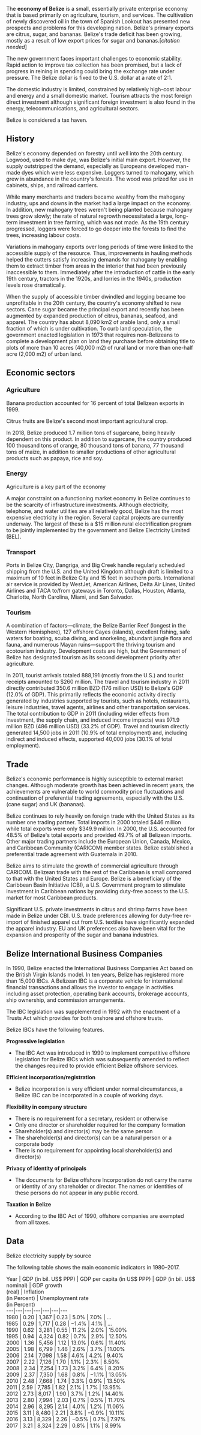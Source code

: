 The **economy of Belize** is a small, essentially private enterprise economy
that is based primarily on agriculture, tourism, and services. The cultivation
of newly discovered oil in the town of Spanish Lookout has presented new
prospects and problems for this developing nation. Belize's primary exports
are citrus, sugar, and bananas. Belize's trade deficit has been growing,
mostly as a result of low export prices for sugar and bananas.[_citation
needed_]

The new government faces important challenges to economic stability. Rapid
action to improve tax collection has been promised, but a lack of progress in
reining in spending could bring the exchange rate under pressure. The Belize
dollar is fixed to the U.S. dollar at a rate of 2:1.

The domestic industry is limited, constrained by relatively high-cost labour
and energy and a small domestic market. Tourism attracts the most foreign
direct investment although significant foreign investment is also found in the
energy, telecommunications, and agricultural sectors.

Belize is considered a tax haven.

## History

Belize's economy depended on forestry until well into the 20th century.
Logwood, used to make dye, was Belize's initial main export. However, the
supply outstripped the demand, especially as Europeans developed man-made dyes
which were less expensive. Loggers turned to mahogany, which grew in abundance
in the country's forests. The wood was prized for use in cabinets, ships, and
railroad carriers.

While many merchants and traders became wealthy from the mahogany industry,
ups and downs in the market had a large impact on the economy. In addition,
new mahogany trees weren't being planted because mahogany trees grow slowly;
the rate of natural regrowth necessitated a large, long-term investment in
tree farming, which was not made. As the 19th century progressed, loggers were
forced to go deeper into the forests to find the trees, increasing labour
costs.

Variations in mahogany exports over long periods of time were linked to the
accessible supply of the resource. Thus, improvements in hauling methods
helped the cutters satisfy increasing demands for mahogany by enabling them to
extract timber from areas in the interior that had been previously
inaccessible to them. Immediately after the introduction of cattle in the
early 19th century, tractors in the 1920s, and lorries in the 1940s,
production levels rose dramatically.

When the supply of accessible timber dwindled and logging became too
unprofitable in the 20th century, the country's economy shifted to new
sectors. Cane sugar became the principal export and recently has been
augmented by expanded production of citrus, bananas, seafood, and apparel. The
country has about 8,090 km2 of arable land, only a small fraction of which is
under cultivation. To curb land speculation, the government enacted
legislation in 1973 that requires non-Belizeans to complete a development plan
on land they purchase before obtaining title to plots of more than 10 acres
(40,000 m2) of rural land or more than one-half acre (2,000 m2) of urban land.

## Economic sectors

### Agriculture

Banana production accounted for 16 percent of total Belizean exports in 1999.

Citrus fruits are Belize's second most important agricultural crop.

In 2018, Belize produced 1.7 million tons of sugarcane, being heavily
dependent on this product. In addition to sugarcane, the country produced 100
thousand tons of orange, 80 thousand tons of banana, 77 thousand tons of
maize, in addition to smaller productions of other agricultural products such
as papaya, rice and soy.

### Energy

Agriculture is a key part of the economy

A major constraint on a functioning market economy in Belize continues to be
the scarcity of infrastructure investments. Although electricity, telephone,
and water utilities are all relatively good, Belize has the most expensive
electricity in the region. Several capital projects are currently underway.
The largest of these is a $15 million rural electrification program to be
jointly implemented by the government and Belize Electricity Limited (BEL).

### Transport

Ports in Belize City, Dangriga, and Big Creek handle regularly scheduled
shipping from the U.S. and the United Kingdom although draft is limited to a
maximum of 10 feet in Belize City and 15 feet in southern ports. International
air service is provided by WestJet, American Airlines, Delta Air Lines, United
Airlines and TACA to/from gateways in Toronto, Dallas, Houston, Atlanta,
Charlotte, North Carolina, Miami, and San Salvador.

### Tourism

A combination of factors—climate, the Belize Barrier Reef (longest in the
Western Hemisphere), 127 offshore Cayes (islands), excellent fishing, safe
waters for boating, scuba diving, and snorkeling, abundant jungle flora and
fauna, and numerous Mayan ruins—support the thriving tourism and ecotourism
industry. Development costs are high, but the Government of Belize has
designated tourism as its second development priority after agriculture.

In 2011, tourist arrivals totaled 888,191 (mostly from the U.S.) and tourist
receipts amounted to $260 million. The travel and tourism industry in 2011
directly contributed 350.6 million BZD (176 million USD) to Belize's GDP
(12.0% of GDP). This primarily reflects the economic activity directly
generated by industries supported by tourists, such as hotels, restaurants,
leisure industries, travel agents, airlines and other transportation services.
The total contribution to GDP in 2011 (including wider effects from
investment, the supply chain, and induced income impacts) was 971.9 million
BZD (486 million USD) (33.2% of GDP). Travel and tourism directly generated
14,500 jobs in 2011 (10.9% of total employment) and, including indirect and
induced effects, supported 40,000 jobs (30.1% of total employment).

## Trade

Belize's economic performance is highly susceptible to external market
changes. Although moderate growth has been achieved in recent years, the
achievements are vulnerable to world commodity price fluctuations and
continuation of preferential trading agreements, especially with the U.S.
(cane sugar) and UK (bananas).

Belize continues to rely heavily on foreign trade with the United States as
its number one trading partner. Total imports in 2000 totaled $446 million
while total exports were only $349.9 million. In 2000, the U.S. accounted for
48.5% of Belize's total exports and provided 49.7% of all Belizean imports.
Other major trading partners include the European Union, Canada, Mexico, and
Caribbean Community (CARICOM) member states. Belize established a preferential
trade agreement with Guatemala in 2010.

Belize aims to stimulate the growth of commercial agriculture through CARICOM.
Belizean trade with the rest of the Caribbean is small compared to that with
the United States and Europe. Belize is a beneficiary of the Caribbean Basin
Initiative (CBI), a U.S. Government program to stimulate investment in
Caribbean nations by providing duty-free access to the U.S. market for most
Caribbean products.

Significant U.S. private investments in citrus and shrimp farms have been made
in Belize under CBI. U.S. trade preferences allowing for duty-free re-import
of finished apparel cut from U.S. textiles have significantly expanded the
apparel industry. EU and UK preferences also have been vital for the expansion
and prosperity of the sugar and banana industries.

## Belize International Business Companies

In 1990, Belize enacted the International Business Companies Act based on the
British Virgin Islands model. In ten years, Belize has registered more than
15,000 IBCs. A Belizean IBC is a corporate vehicle for international financial
transactions and allows the investor to engage in activities including asset
protection, operating bank accounts, brokerage accounts, ship ownership, and
commission arrangements.

The IBC legislation was supplemented in 1992 with the enactment of a Trusts
Act which provides for both onshore and offshore trusts.

Belize IBCs have the following features.

**Progressive legislation**

  * The IBC Act was introduced in 1990 to implement competitive offshore legislation for Belize IBCs which was subsequently amended to reflect the changes required to provide efficient Belize offshore services.

**Efficient incorporation/registration**

  * Belize incorporation is very efficient under normal circumstances, a Belize IBC can be incorporated in a couple of working days.

**Flexibility in company structure**

  * There is no requirement for a secretary, resident or otherwise
  * Only one director or shareholder required for the company formation
  * Shareholder(s) and director(s) may be the same person
  * The shareholder(s) and director(s) can be a natural person or a corporate body
  * There is no requirement for appointing local shareholder(s) and director(s)

**Privacy of identity of principals**

  * The documents for Belize offshore Incorporation do not carry the name or identity of any shareholder or director. The names or identities of these persons do not appear in any public record.

**Taxation in Belize**

  * According to the IBC Act of 1990, offshore companies are exempted from all taxes.

## Data

Belize electricity supply by source

The following table shows the main economic indicators in 1980–2017.

Year  | GDP (in bil. US$ PPP)  | GDP per capita (in US$ PPP)  | GDP (in bil. US$ nominal)  | GDP growth  
(real)  | Inflation  
(in Percent)  | Unemployment rate  
(in Percent)  
---|---|---|---|---|---|---  
1980  | 0.20  | 1,367  | 0.23  | 5.0%  | 7.0%  | ...   
1985  | 0.29  | 1,717  | 0.28  | −1.4%  | 4.1%  | ...   
1990  | 0.62  | 3,281  | 0.55  | 11.2%  | 2.0%  | 15.00%   
1995  | 0.94  | 4,324  | 0.82  | 0.7%  | 2.9%  | 12.50%   
2000  | 1.36  | 5,456  | 1.12  | 13.0%  | 0.6%  | 11.40%   
2005  | 1.98  | 6,799  | 1.46  | 2.6%  | 3.7%  | 11.00%   
2006  | 2.14  | 7,098  | 1.58  | 4.6%  | 4.2%  | 9.40%   
2007  | 2.22  | 7,126  | 1.70  | 1.1%  | 2.3%  | 8.50%   
2008  | 2.34  | 7,254  | 1.73  | 3.2%  | 6.4%  | 8.20%   
2009  | 2.37  | 7,350  | 1.68  | 0.8%  | −1.1%  | 13.05%   
2010  | 2.48  | 7,668  | 1.74  | 3.3%  | 0.9%  | 13.50%   
2011  | 2.59  | 7,785  | 1.82  | 2.1%  | 1.7%  | 13.95%   
2012  | 2.73  | 8,017  | 1.90  | 3.7%  | 1.2%  | 14.40%   
2013  | 2.80  | 7,994  | 2.03  | 0.7%  | 0.5%  | 11.70%   
2014  | 2.96  | 8,295  | 2.14  | 4.0%  | 1.2%  | 11.06%   
2015  | 3.11  | 8,480  | 2.21  | 3.8%  | −0.9%  | 10.11%   
2016  | 3.13  | 8,329  | 2.26  | −0.5%  | 0.7%  | 7.97%   
2017  | 3.21  | 8,324  | 2.29  | 0.8%  | 1.1%  | 8.99%